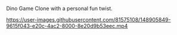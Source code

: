 
Dino Game Clone with a personal fun twist.


https://user-images.githubusercontent.com/81575108/148905849-9615f043-e20c-4ac2-8000-8e20d9b53eec.mp4

